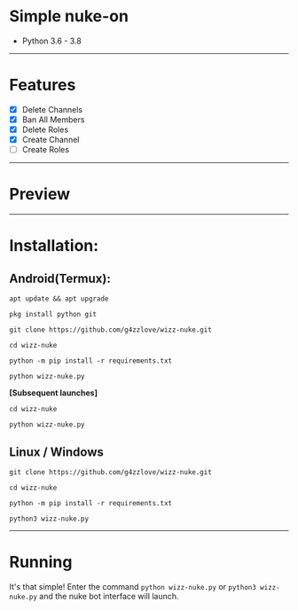 # Simple nuke-on
* Python 3.6 - 3.8
***
# Features
 - [x] Delete Channels
 - [x] Ban All Members
 - [x] Delete Roles
 - [x] Create Channel
 - [ ] Create Roles

***
# Preview
***
# Installation:
## Android(Termux):
```console
apt update && apt upgrade

pkg install python git

git clone https://github.com/g4zzlove/wizz-nuke.git

cd wizz-nuke

python -m pip install -r requirements.txt

python wizz-nuke.py
```
**[Subsequent launches]**
```console
cd wizz-nuke

python wizz-nuke.py
```
## Linux / Windows
```console
git clone https://github.com/g4zzlove/wizz-nuke.git

cd wizz-nuke

python -m pip install -r requirements.txt

python3 wizz-nuke.py
```

***
# Running
It's that simple! Enter the command `python wizz-nuke.py` or `python3 wizz-nuke.py` and the nuke bot interface will launch.
